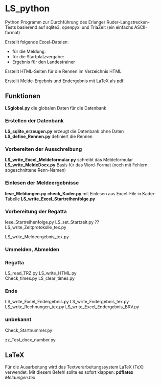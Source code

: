 # LS_python
Python Programm zur Durchführung des Erlanger Ruder-Langstrecken-Tests
basierend auf sqlite3, openpyxl und TriaZeit (ein einfachs ASCII-format)

Erstellt folgende Excel-Dateien:
* für die Meldung: 
* für die Startplatzvergabe:
* Ergebnis für den Landestrainer

Erstellt HTML-Seiten für die Rennen im Verzeichnis HTML

Erstellt Melde-Ergebnis und Endergebnis mit LaTeX als pdf.

## Funktionen

**LSglobal.py** die globalen Daten für die Datenbank

### Erstellen der Datenbank
**LS_sqlite_erzeugen.py** erzeugt die Datenbank ohne Daten
**LS_define_Rennen.py** definiert die Rennen

### Vorbereiten der Ausschreibung
**LS_write_Excel_Meldeformular.py** schreibt das Meldeformular 
**LS_write_MeldeDocx.py** Basis für das Word-Format (noch mit Fehlern: abgeschnittene Renn-Namen)

### Einlesen der Meldeergebnisse 
**lese_Meldungen.py**
**check_Kader.py** mit Einlesen aus Excel-File in Kader-Tabelle
**LS_write_Excel_Startreihenfolge.py**

### Vorbereitung der Regatta
lese_Startreihenfolge.py
LS_set_Startzeit.py  ??
LS_write_Zeitprotokolle_tex.py
 
LS_write_Meldeergebnis_tex.py

### Ummelden, Abmelden


### Regatta
LS_read_TRZ.py
LS_write_HTML.py		   
Check_times.py
LS_clear_times.py	
	
### Ende
LS_write_Excel_Endergebnis.py
LS_write_Endergebnis_tex.py
LS_write_Rechnungen_tex.py
LS_write_Excel_Endergebnis_BRV.py

### unbekannt
Check_Startnummer.py  

zz_Test_docx_number.py

## LaTeX
Für die Ausarbeitung wird das Textverarbeitungssystem LaTeX (TeX) verwendet.
Mit diesem Befehl sollte es sofort klappen:
**pdflatex** *Meldungen.tex*
